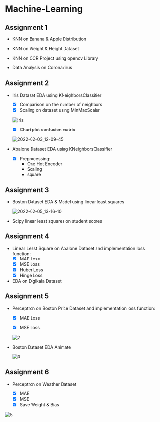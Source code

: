 # Machine-Learning

## Assignment 1

  - KNN on Banana & Apple Distribution

  - KNN on Weight & Height Dataset

  - KNN on OCR Project using opencv Library

  - Data Analysis on Coronavirus

## Assignment 2

  - Iris Dataset EDA using KNeighborsClassifier

    - [x] Comparison on the number of neighbors
    - [x] Scaling on dataset using MinMaxScaler

    ![iris](https://user-images.githubusercontent.com/88143329/152019678-226dd703-21bb-45ee-bf8b-ef1a9cbc1ce8.png)
    
    - [x] Chart plot confusion matrix

    ![2022-02-03_12-09-45](https://user-images.githubusercontent.com/88143329/152309387-d750138c-3d78-43eb-9a4e-da63f8021e3f.png)

  - Abalone Dataset EDA using KNeighborsClassifier

    - [x] Preprocessing:
      - One Hot Encoder
      - Scaling
      - square


## Assignment 3

  - Boston Dataset EDA & Model using linear least squares

    ![2022-02-05_13-16-10](https://user-images.githubusercontent.com/88143329/152636895-5807dc7f-6a93-4234-9f8b-25a25a677479.png)
   
  - Scipy linear least squares on student scores


## Assignment 4

  - Linear Least Square on Abalone Dataset and implementation loss function:
    - [x] MAE Loss
    - [x] MSE Loss
    - [x] Huber Loss
    - [x] Hinge Loss

  - EDA on Digikala Dataset

  
 ## Assignment 5

  - Perceptron on Boston Price Dataset and implementation loss function:
    - [x] MAE Loss
    - [x] MSE Loss
    
    
     ![2](https://user-images.githubusercontent.com/88143329/153709216-bcba3852-f247-4480-833b-ba1cf8f1cff7.png)
     
  - Boston Dataset EDA Animate

    ![3](https://user-images.githubusercontent.com/88143329/153709297-bac83a36-df95-477b-86cc-062b65dff5b6.png)

## Assignment 6

  - Perceptron on Weather Dataset
 
    - [x] MAE
    - [x] MSE
    - [x] Save Weight & Bias

  ![5](https://user-images.githubusercontent.com/88143329/154801451-704a9644-2edf-4324-a4f1-f9fab9d71010.png)

    
